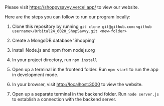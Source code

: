 Please visit https://shoppysavvy.vercel.app/ to view our website.


Here are the steps you can follow to run our program locally:

1. Clone this repository by running `git clone git@github.com:<github username>/Orbital24_6020_ShopSavvy.git <new-folder>`

2. Create a MongoDB database 'Shopping'

3. Install Node.js and npm from nodejs.org

4. In your project directory, run `npm install`
   
6. Open up a terminal in the frontend folder. Run `npm start` to run the app in development mode.
  
8. In your browser, visit [http://localhost:3000](http://localhost:3000) to view the website.

9. Open up a separate terminal in the backend folder. Run `node server.js` to establish a connection with the backend server.
